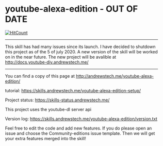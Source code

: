 # youtube-alexa-edition - OUT OF DATE

[![HitCount](http://hits.dwyl.com/andrewstech/youtube-alexa-edition.svg)](http://hits.dwyl.com/andrewstech/youtube-alexa-edition)

--------------------------------------------------------------------------------------------------------------------------------------------------------

This skill has had many issues since its launch. I have decided to shutdown this project as of the 5 of july 2020. A new version of the skill will be worked on in the near future. The new project will be avalible at http://docs.youtube-diy.andrewstech.me/

---------------------------------------------------------------------------------------------------------------------------------------------------------


You can find a copy of this page at http://andrewstech.me/youtube-alexa-edition/

tutorial: https://skills.andrewstech.me/youtube-alexa-edition-setup/

Project status: https://skills-status.andrewstech.me/

This project uses the youtube-dl server api

Version log: https://skills.andrewstech.me/youtube-alexa-edition/version.txt

Feel free to edit the code and add new features. If you do please open an issue and choose the Community-editions issue template. Then we will get your extra features merged into the skill!

